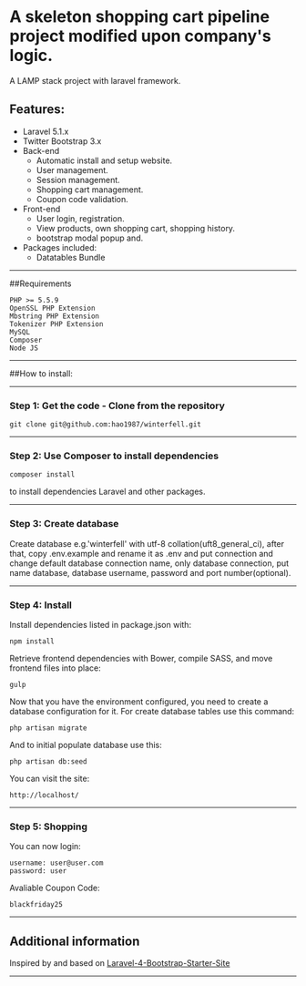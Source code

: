 # A skeleton shopping cart pipeline project modified upon company's logic.
A LAMP stack project with laravel framework.
<a name="feature1"></a>
## Features:
* Laravel 5.1.x
* Twitter Bootstrap 3.x
* Back-end
	* Automatic install and setup website.
	* User management.
	* Session management.
	* Shopping cart management.
	* Coupon code validation.
* Front-end
	* User login, registration.
	* View products, own shopping cart, shopping history.
    * bootstrap modal popup and.
* Packages included:
	* Datatables Bundle

-----
<a name="feature2"></a>
##Requirements

	PHP >= 5.5.9
	OpenSSL PHP Extension
	Mbstring PHP Extension
	Tokenizer PHP Extension
	MySQL
	Composer
	Node JS

-----
<a name="feature3"></a>
##How to install:

-----
<a name="step1"></a>
### Step 1: Get the code - Clone from the repository

    git clone git@github.com:hao1987/winterfell.git

-----
<a name="step2"></a>
### Step 2: Use Composer to install dependencies

    composer install
to install dependencies Laravel and other packages.

-----
<a name="step3"></a>
### Step 3: Create database

Create database e.g.'winterfell' with utf-8 collation(uft8_general_ci), after that, copy .env.example and rename it as .env and put connection and change default database connection name, only database connection, put name database, database username, password and port number(optional).

-----
<a name="step4"></a>
### Step 4: Install

Install dependencies listed in package.json with:

    npm install

Retrieve frontend dependencies with Bower, compile SASS, and move frontend files into place:

    gulp

Now that you have the environment configured, you need to create a database configuration for it. For create database tables use this command:

    php artisan migrate

And to initial populate database use this:

    php artisan db:seed

You can visit the site:

	http://localhost/
-----
<a name="step5"></a>
### Step 5: Shopping

You can now login:

    username: user@user.com
    password: user

Avaliable Coupon Code:

    blackfriday25
-----
<a name="feature4"></a>
## Additional information

Inspired by and based on [Laravel-4-Bootstrap-Starter-Site](https://github.com/andrew13/Laravel-4-Bootstrap-Starter-Site)

----
